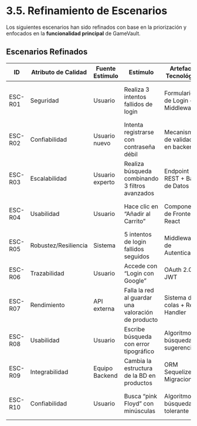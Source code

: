 # 3.5. Refinamiento de Escenarios

Los siguientes escenarios han sido refinados con base en la priorización y enfocados en la **funcionalidad principal** de GameVault.

## Escenarios Refinados

| ID      | Atributo de Calidad  | Fuente Estímulo     | Estímulo                                           | Artefacto Tecnológico               | Entorno     | Respuesta del Sistema                                     | Medida de Respuesta                          |
|---------|----------------------|---------------------|----------------------------------------------------|-------------------------------------|-------------|----------------------------------------------------------|-----------------------------------------------|
| ESC-R01 | Seguridad            | Usuario             | Realiza 3 intentos fallidos de login               | Formulario de Login + Middleware    | Producción  | El sistema bloquea el acceso y muestra mensaje de error  | Bloqueo tras 3 intentos; feedback visible 100% |
| ESC-R02 | Confiabilidad        | Usuario nuevo       | Intenta registrarse con contraseña débil           | Mecanismo de validación en backend  | Producción  | Notificación: “Contraseña insegura, use más caracteres”  | 95% de contraseñas débiles rechazadas         |
| ESC-R03 | Escalabilidad        | Usuario experto     | Realiza búsqueda combinando 3 filtros avanzados    | Endpoint REST + Base de Datos       | Producción  | Devuelve resultados paginados rápidamente               | Respuesta < 3s con precisión del 99%          |
| ESC-R04 | Usabilidad           | Usuario             | Hace clic en “Añadir al Carrito”                   | Componente de Frontend React        | Producción  | Botón cambia a “Agregado” y carrito se actualiza         | Feedback visible en <1s                        |
| ESC-R05 | Robustez/Resiliencia | Sistema             | 5 intentos de login fallidos seguidos              | Middleware de Autenticación         | Producción  | Bloqueo temporal de cuenta durante 10 minutos           | 100% de intentos bloqueados correctamente      |
| ESC-R06 | Trazabilidad         | Usuario             | Accede con “Login con Google”                      | OAuth 2.0 + JWT                     | Producción  | Se genera token JWT válido y se registra en logs        | Token emitido en ≤1s; 100% de logins trazados  |
| ESC-R07 | Rendimiento          | API externa         | Falla la red al guardar una valoración de producto | Sistema de colas + Retry Handler    | Producción  | El sistema reintenta guardar automáticamente            | Valor sincronizado; 100% sin duplicados        |
| ESC-R08 | Usabilidad           | Usuario             | Escribe búsqueda con error tipográfico             | Algoritmo de búsqueda + sugerencias | Producción  | Muestra “¿Quisiste decir…?” con opción corregida        | 90% de correcciones sugeridas correctamente    |
| ESC-R09 | Integrabilidad       | Equipo Backend      | Cambia la estructura de la BD en productos         | ORM Sequelize + Migraciones         | Desarrollo  | Aplicación sigue operativa sin romper endpoints         | 0 errores en pruebas de integración            |
| ESC-R10 | Confiabilidad        | Usuario             | Busca “pink Floyd” con minúsculas                  | Algoritmo de búsqueda tolerante     | Producción  | Muestra resultados de “Pink Floyd”                     | 90% de coincidencias corregidas automáticamente|
